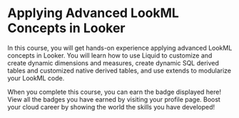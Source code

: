 # Applying Advanced LookML Concepts in Looker

In this course, you will get hands-on experience applying advanced LookML concepts in Looker. You will learn how to use Liquid to customize and create dynamic dimensions and measures, create dynamic SQL derived tables and customized native derived tables, and use extends to modularize your LookML code.

When you complete this course, you can earn the badge displayed here! View all the badges you have earned by visiting your profile page. Boost your cloud career by showing the world the skills you have developed!
